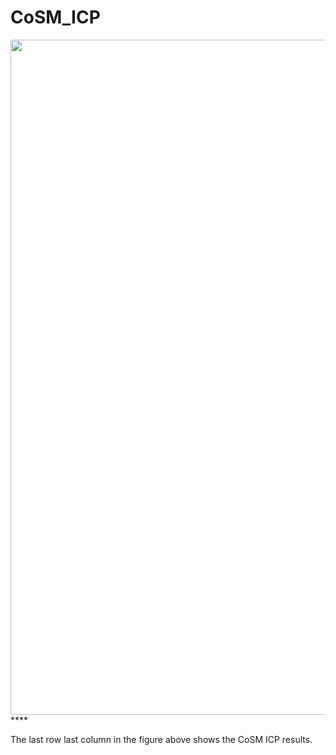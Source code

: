 # CoSM_ICP
<img src="gif_1.gif" width="1920" height="1080"/>****

The last row last column in the figure above shows the CoSM ICP results.
